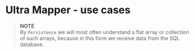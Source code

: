 # Ultra Mapper - use cases

> **NOTE**<br>
> By `Persistence` we will most often understand a flat array or collection of such arrays, because in this form we receive data from the SQL database.

